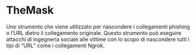 # TheMask
Uno strumento che viene utilizzato per nascondere i collegamenti phishing o l’URL dietro il collegamento originale. Questo strumento può eseguire attacchi di ingegneria sociale alle vittime con lo scopo di nascondere tutti i tipi di “URL” come i collegamenti Ngrok. 

